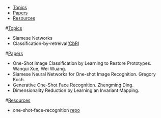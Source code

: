 <!--toc:start-->
- [Topics](#topis)
- [Papers](#papers)
- [Resources](#resources)
<!--toc:end-->

#[Topics](#topics)
- Siamese Networks
- Classification-by-retreival([CbR](https://blog.tensorflow.org/2022/01/on-device-one-shot-learning-for-image.html))

#[Papers](#papers)
- One-Shot Image Classification by Learning to Restore Prototypes. Wanqui Xue, Wei Wuang.
- Siamese Neural Networks for One-shot Image Recognition. Gregory Koch.
- Generative One-Shot Face Recognition. Zhengming Ding.
- Dimensionality Reduction by Learning an Invariant Mapping.

#[Resources](#resources)
- one-shot-face-recognition [repo](https://github.com/morkertis/One-Shot-Face-Recognition)



